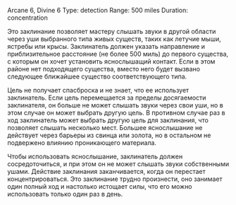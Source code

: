 Arcane 6, Divine 6
Type: detection
Range: 500 miles
Duration: concentration

Это заклинание позволяет мастеру слышать звуки в другой области через уши выбранного типа живых существ, таких как летучие мыши, ястребы или крысы. Заклинатель должен указать направление и приблизительное расстояние (не более 500 миль) до первого существа, с которым он хочет установить яснослышащий контакт. Если в этом районе нет подходящего существа, вместо него будет вызвано следующее ближайшее существо соответствующего типа.

Цель не получает спасброска и не знает, что ее использует заклинатель. Если цель перемещается за пределы досягаемости заклинателя, он больше не может слышать звуки через свои уши, но в этом случае он может выбрать другую цель. В противном случае раз в ход заклинатель может выбрать другую цель для заклинания, что позволяет слышать несколько мест. Большее яснослышание не действует через барьеры из свинца или золота, но в остальном не подвержено влиянию проникающего материала.

Чтобы использовать яснослышание, заклинатель должен сосредоточиться, и при этом он не может слышать звуки собственными ушами. Действие заклинания заканчивается, когда он перестает концентрироваться. Это заклинание трудно произнести, оно занимает один полный ход и настолько истощает силы, что его можно использовать только один раз в день.